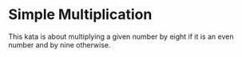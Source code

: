 # Simple Multiplication

This kata is about multiplying a given number by eight if it is an even number and by nine otherwise.
